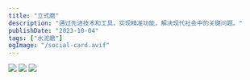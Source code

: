```yaml
---
title: "立式磨"
description: "通过先进技术和工具，实现精准功能，解决现代社会中的关键问题。"
publishDate: "2023-10-04"
tags: ["水泥磨"]
ogImage: "/social-card.avif"
---
```


<!-- more --> 

![](https://i.730307.xyz/202407201515335.avif)
![](https://i.730307.xyz/202407201516809.avif)
![](https://i.730307.xyz/202407201516861.avif)